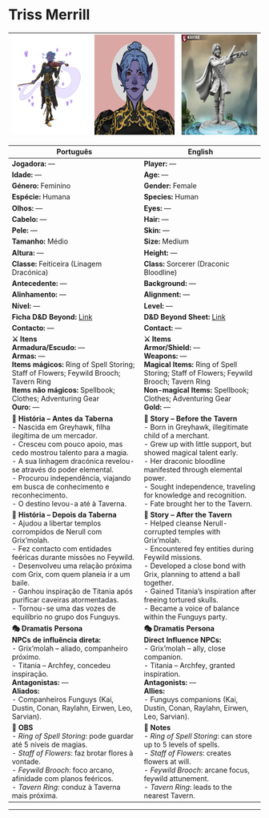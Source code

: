 # Triss Merrill

| <img src="pc_triss_merrill_01.png" height="200"/>  | <img src="pc_triss_merrill_02.png" height="200"/>  |<img src="pc_triss_merrill_03.png" height="200"/>  |
| --------- | ------- |------- |

| Português | English |
| --------- | ------- |
| **Jogadora:** — | **Player:** — |
| **Idade:** — | **Age:** — |
| **Género:** Feminino | **Gender:** Female |
| **Espécie:** Humana | **Species:** Human |
| **Olhos:** — | **Eyes:** — |
| **Cabelo:** — | **Hair:** — |
| **Pele:** — | **Skin:** — |
| **Tamanho:** Médio | **Size:** Medium |
| **Altura:** — | **Height:** — |
| **Classe:** Feiticeira (Linagem Dracónica) | **Class:** Sorcerer (Draconic Bloodline) |
| **Antecedente:** — | **Background:** — |
| **Alinhamento:** — | **Alignment:** — |
| **Nível:** — | **Level:** — |
| **Ficha D&D Beyond:** [Link](https://www.dndbeyond.com/characters/138906172) | **D&D Beyond Sheet:** [Link](https://www.dndbeyond.com/characters/138906172) |
| **Contacto:** — | **Contact:** — |
| **⚔️ Itens**<br>**Armadura/Escudo:** —<br>**Armas:** —<br>**Items mágicos:** Ring of Spell Storing; Staff of Flowers; Feywild Brooch; Tavern Ring<br>**Items não mágicos:** Spellbook; Clothes; Adventuring Gear<br>**Ouro:** — | **⚔️ Items**<br>**Armor/Shield:** —<br>**Weapons:** —<br>**Magical Items:** Ring of Spell Storing; Staff of Flowers; Feywild Brooch; Tavern Ring<br>**Non-magical Items:** Spellbook; Clothes; Adventuring Gear<br>**Gold:** — |
| **📖 História – Antes da Taberna**<br>- Nascida em Greyhawk, filha ilegítima de um mercador.<br>- Cresceu com pouco apoio, mas cedo mostrou talento para a magia.<br>- A sua linhagem dracónica revelou-se através do poder elemental.<br>- Procurou independência, viajando em busca de conhecimento e reconhecimento.<br>- O destino levou-a até à Taverna. | **📖 Story – Before the Tavern**<br>- Born in Greyhawk, illegitimate child of a merchant.<br>- Grew up with little support, but showed magical talent early.<br>- Her draconic bloodline manifested through elemental power.<br>- Sought independence, traveling for knowledge and recognition.<br>- Fate brought her to the Tavern. |
| **📖 História – Depois da Taberna**<br>- Ajudou a libertar templos corrompidos de Nerull com Grix’molah.<br>- Fez contacto com entidades feéricas durante missões no Feywild.<br>- Desenvolveu uma relação próxima com Grix, com quem planeia ir a um baile.<br>- Ganhou inspiração de Titania após purificar caveiras atormentadas.<br>- Tornou-se uma das vozes de equilíbrio no grupo dos Funguys. | **📖 Story – After the Tavern**<br>- Helped cleanse Nerull-corrupted temples with Grix’molah.<br>- Encountered fey entities during Feywild missions.<br>- Developed a close bond with Grix, planning to attend a ball together.<br>- Gained Titania’s inspiration after freeing tortured skulls.<br>- Became a voice of balance within the Funguys party. |
| **🎭 Dramatis Persona**<br>**NPCs de influência direta:**<br>- Grix’molah – aliado, companheiro próximo.<br>- Titania – Archfey, concedeu inspiração.<br>**Antagonistas:** —<br>**Aliados:**<br>- Companheiros Funguys (Kai, Dustin, Conan, Raylahn, Eirwen, Leo, Sarvian). | **🎭 Dramatis Persona**<br>**Direct Influence NPCs:**<br>- Grix’molah – ally, close companion.<br>- Titania – Archfey, granted inspiration.<br>**Antagonists:** —<br>**Allies:**<br>- Funguys companions (Kai, Dustin, Conan, Raylahn, Eirwen, Leo, Sarvian). |
| **🔮 OBS**<br>- *Ring of Spell Storing*: pode guardar até 5 níveis de magias.<br>- *Staff of Flowers*: faz brotar flores à vontade.<br>- *Feywild Brooch*: foco arcano, afinidade com planos feéricos.<br>- *Tavern Ring*: conduz à Taverna mais próxima. | **🔮 Notes**<br>- *Ring of Spell Storing*: can store up to 5 levels of spells.<br>- *Staff of Flowers*: creates flowers at will.<br>- *Feywild Brooch*: arcane focus, feywild attunement.<br>- *Tavern Ring*: leads to the nearest Tavern. |

---




















